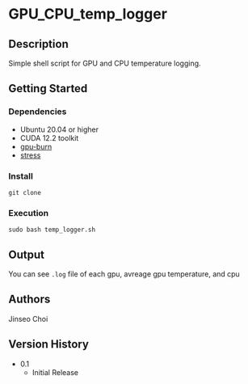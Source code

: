 # GPU_CPU_temp_logger

## Description
Simple shell script for GPU and CPU temperature logging.

## Getting Started

### Dependencies

* Ubuntu 20.04 or higher
* CUDA 12.2 toolkit
* [gpu-burn](https://github.com/wilicc/gpu-burn)
* [stress](https://howtoinstall.co/package/stress)

### Install
```
git clone 
```

### Execution
```
sudo bash temp_logger.sh
```

## Output
You can see ```.log``` file of each gpu, avreage gpu temperature, and cpu 

## Authors

Jinseo Choi


## Version History

* 0.1
    * Initial Release
